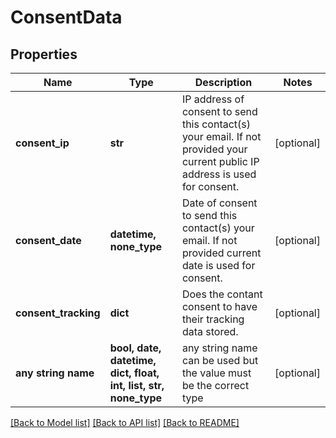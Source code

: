 # ConsentData


## Properties
Name | Type | Description | Notes
------------ | ------------- | ------------- | -------------
**consent_ip** | **str** | IP address of consent to send this contact(s) your email. If not provided your current public IP address is used for consent. | [optional] 
**consent_date** | **datetime, none_type** | Date of consent to send this contact(s) your email. If not provided current date is used for consent. | [optional] 
**consent_tracking** | **dict** | Does the contant consent to have their tracking data stored. | [optional] 
**any string name** | **bool, date, datetime, dict, float, int, list, str, none_type** | any string name can be used but the value must be the correct type | [optional]

[[Back to Model list]](../README.md#documentation-for-models) [[Back to API list]](../README.md#documentation-for-api-endpoints) [[Back to README]](../README.md)


